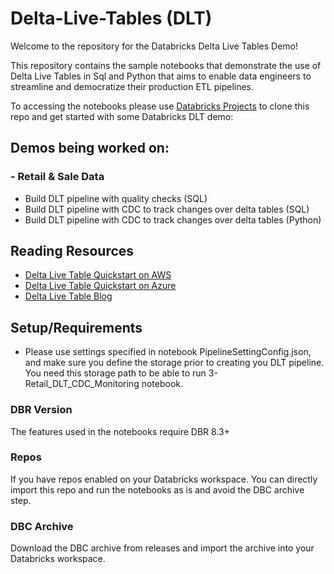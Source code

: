 # Delta-Live-Tables (DLT)

Welcome to the repository for the Databricks Delta Live Tables Demo!

This repository contains the sample notebooks that demonstrate the use of Delta Live Tables in Sql and Python that aims to enable data engineers to streamline and democratize their production ETL pipelines.

To accessing the notebooks please use [Databricks Projects](https://docs.databricks.com/repos.html) to clone this repo and get started with some Databricks DLT demo:

## Demos being worked on:

### - Retail & Sale Data
* Build DLT pipeline with quality checks (SQL)
* Build DLT pipeline with CDC to track changes over delta tables (SQL)
* Build DLT pipeline with CDC to track changes over delta tables (Python)


## Reading Resources

* [Delta Live Table Quickstart on AWS](https://docs.databricks.com/data-engineering/delta-live-tables/delta-live-tables-quickstart.html)
* [Delta Live Table Quickstart on Azure](https://docs.microsoft.com/en-us/azure/databricks/data-engineering/delta-live-tables/delta-live-tables-quickstart)
* [Delta Live Table Blog](https://databricks.com/discover/pages/getting-started-with-delta-live-tables)

## Setup/Requirements

- Please use settings specified in notebook PipelineSettingConfig.json, and make sure you define the storage prior to creating you DLT pipeline. You need this storage path to be able to run 3-Retail_DLT_CDC_Monitoring notebook. 


### DBR Version
The features used in the notebooks require DBR 8.3+

### Repos
If you have repos enabled on your Databricks workspace. You can directly import this repo and run the notebooks as is and avoid the DBC archive step.

### DBC Archive
Download the DBC archive from releases and import the archive into your Databricks workspace.


